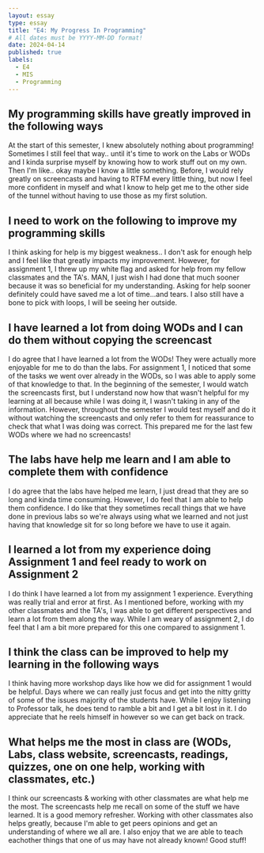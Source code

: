 ```yaml
---
layout: essay
type: essay
title: "E4: My Progress In Programming"
# All dates must be YYYY-MM-DD format!
date: 2024-04-14
published: true
labels:
  - E4
  - MIS
  - Programming
---
```

<h2>My programming skills have greatly improved in the following ways</h2>
<p>At the start of this semester, I knew absolutely nothing about programming! Sometimes I still feel that way.. until it's time to work on the Labs or WODs and I kinda surprise myself by knowing how to work stuff out on my own. Then I'm like.. okay maybe I know a little something. Before, I would rely greatly on screencasts and having to RTFM every little thing, but now I feel more confident in myself and what I know to help get me to the other side of the tunnel without having to use those as my first solution.</p>
<h2>I need to work on the following to improve my programming skills</h2>
<p>I think asking for help is my biggest weakness.. I don't ask for enough help and I feel like that greatly impacts my improvement. However, for assignment 1, I threw up my white flag and asked for help from my fellow classmates and the TA's. MAN, I just wish I had done that much sooner because it was so beneficial for my understanding. Asking for help sooner definitely could have saved me a lot of time...and tears. I also still have a bone to pick with loops, I will be seeing her outside.</p>
<h2>I have learned a lot from doing WODs and I can do them without copying the screencast</h2>
<p>I do agree that I have learned a lot from the WODs! They were actually more enjoyable for me to do than the labs. For assignment 1, I noticed that some of the tasks we went over already in the WODs, so I was able to apply some of that knowledge to that. In the beginning of the semester, I would watch the screencasts first, but I understand now how that wasn't helpful for my learning at all because while I was doing it, I wasn't taking in any of the information. However, throughout the semester I would test myself and do it without watching the screencasts and only refer to them for reassurance to check that  what I was doing was correct. This prepared me for the last few WODs where we had no screencasts!</p>
<h2>The labs have help me learn and I am able to complete them with confidence</h2>
<p>I do agree that the labs have helped me learn, I just dread that they are so long and kinda time consuming. However, I do feel that I am able to help them confidence. I do like that they sometimes recall things that we have done in previous labs so we're always using what we learned and not just having that knowledge sit for so long before we have to use it again.</p>
<h2>I learned a lot from my experience doing Assignment 1 and feel ready to work on Assignment 2</h2>
<p>I do think I have learned a lot from my assignment 1 experience. Everything was really trial and error at first. As I mentioned before, working with my other classmates and the TA's, I was able to get different perspectives and learn a lot from them along the way. While I am weary of assignment 2, I do feel that I am a bit more prepared for this one compared to assignment 1.</p>
<h2>I think the class can be improved to help my learning in the following ways</h2>
<p> I think having more workshop days like how we did for assignment 1 would be helpful. Days where we can really just focus and get into the nitty gritty of some of the issues majority of the students have. While I enjoy listening to Professor talk, he does tend to ramble a bit and I get a bit lost in it. I do appreciate that he reels himself in however so we can get back on track.</p>
<h2>What helps me the most in class are (WODs, Labs, class website, screencasts, readings, quizzes, one on one help, working with classmates, etc.)</h2>
<p>I think our screencasts & working with other classmates are what help me the most. The screencasts help me recall on some of the stuff we have learned. It is a good memory refresher. Working with other classmates also helps greatly, because I'm able to get peers opinions and get an understanding of where we all are. I also enjoy that we are able to teach eachother things that one of us may have not already known! Good stuff!</p>
